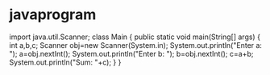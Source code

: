# javaprogram
import java.util.Scanner;
class Main {
    public static void main(String[] args) {
        int a,b,c;
        Scanner obj=new Scanner(System.in);
        System.out.println("Enter a: ");
        a=obj.nextInt();
        System.out.println("Enter b: ");
        b=obj.nextInt();
        c=a+b;
        System.out.println("Sum: "+c);
    }
}
